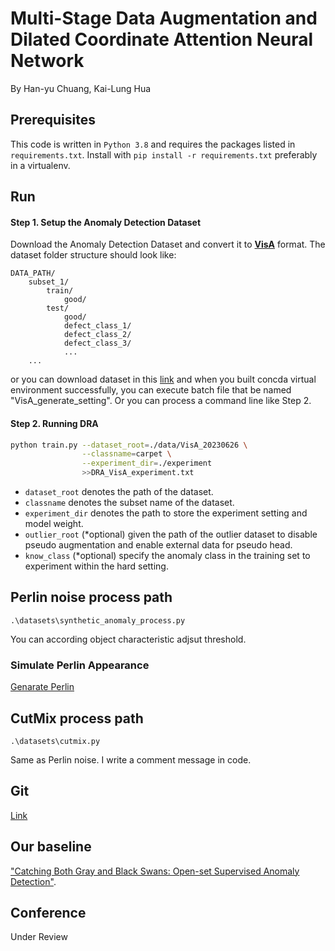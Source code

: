 # Multi-Stage Data Augmentation and Dilated Coordinate Attention Neural Network
By Han-yu Chuang, Kai-Lung Hua

## Prerequisites 
This code is written in `Python 3.8` and requires the packages listed in `requirements.txt`. Install with `pip install -r
requirements.txt` preferably in a virtualenv.

## Run

#### Step 1. Setup the Anomaly Detection Dataset
Download the Anomaly Detection Dataset and convert it to [**VisA**](https://amazon-visual-anomaly.s3.us-west-2.amazonaws.com/VisA_20220922.tar) format. 
The dataset folder structure should look like:
```
DATA_PATH/
    subset_1/
        train/
            good/
        test/
            good/
            defect_class_1/
            defect_class_2/
            defect_class_3/
            ...
    ...
```
or you can download dataset in this [link](https://drive.google.com/file/d/1gCIXP195hDWjvKp6Jmrwavjkz3_6h76z/view)
and when you built concda virtual environment successfully, you can execute batch file that be named "VisA_generate_setting". Or you can process a command line like Step 2.
#### Step 2. Running DRA
```bash
python train.py --dataset_root=./data/VisA_20230626 \
                --classname=carpet \
                --experiment_dir=./experiment
                >>DRA_VisA_experiment.txt  
```
- `dataset_root` denotes the path of the dataset.
- `classname` denotes the subset name of the dataset.
- `experiment_dir` denotes the path to store the experiment setting and model weight.
- `outlier_root` (*optional) given the path of the outlier dataset to disable pseudo augmentation and enable external data for pseudo head.
- `know_class` (*optional) specify the anomaly class in the training set to experiment within the hard setting.


## Perlin noise process path
```
.\datasets\synthetic_anomaly_process.py
```
You can according object characteristic adjsut threshold.

### Simulate Perlin Appearance
[Genarate Perlin](https://colab.research.google.com/drive/10q1qxyebCBVF6FJhdC_lWnKraJ_AcPd1?usp=drive_link) 
## CutMix process path
```
.\datasets\cutmix.py
```
Same as Perlin noise. I write a comment message in code.
## Git
[Link](https://github.com/hanyu1016/DRA_Mythesis/tree/v0.1-perlin)
## Our baseline
 ["Catching Both Gray and Black Swans: Open-set Supervised Anomaly Detection"](https://arxiv.org/abs/2203.14506).
## Conference
Under Review 
 
